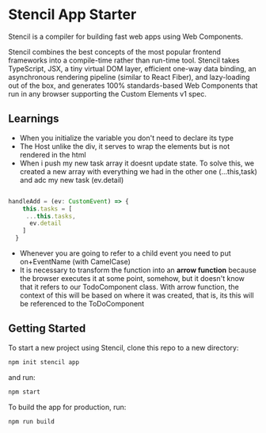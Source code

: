 # Stencil App Starter

Stencil is a compiler for building fast web apps using Web Components.

Stencil combines the best concepts of the most popular frontend frameworks into a compile-time rather than run-time tool.  Stencil takes TypeScript, JSX, a tiny virtual DOM layer, efficient one-way data binding, an asynchronous rendering pipeline (similar to React Fiber), and lazy-loading out of the box, and generates 100% standards-based Web Components that run in any browser supporting the Custom Elements v1 spec.

## Learnings
- When you initialize the variable you don't need to declare its type
- The Host unlike the div, it serves to wrap the elements but is not rendered in the html
- When i push my new task array it doesnt update state. To solve this, we created a new array with everything we had in the other one (...this,task) and adc my new task (ev.detail)
```typescript

handleAdd = (ev: CustomEvent) => {
    this.tasks = [
     ...this.tasks,
      ev.detail
    ]
  }
```
- Whenever you are going to refer to a child event you need to put on+EventName (with CamelCase)
- It is necessary to transform the function into an **arrow function** because the browser executes it at some point, somehow, but it doesn't know that it refers to our TodoComponent class. With arrow function, the context of this will be based on where it was created, that is, its this will be referenced to the ToDoComponent

## Getting Started

To start a new project using Stencil, clone this repo to a new directory:

```bash
npm init stencil app
```

and run:

```bash
npm start
```

To build the app for production, run:

```bash
npm run build
```
